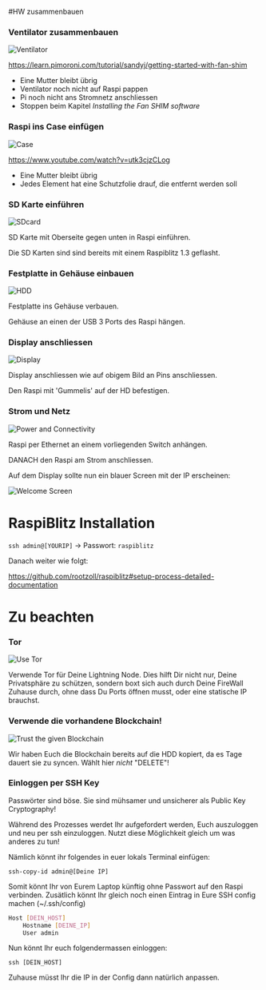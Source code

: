 #HW zusammenbauen

### Ventilator zusammenbauen

![Ventilator](images/AssembleFan.jpg)

https://learn.pimoroni.com/tutorial/sandyj/getting-started-with-fan-shim

* Eine Mutter bleibt übrig
* Ventilator noch nicht auf Raspi pappen
* Pi noch nicht ans Stromnetz anschliessen
* Stoppen beim Kapitel *Installing the Fan SHIM software*

### Raspi ins Case einfügen

![Case](images/AssembleCase.jpg)

https://www.youtube.com/watch?v=utk3cjzCLog

* Eine Mutter bleibt übrig
* Jedes Element hat eine Schutzfolie drauf, die entfernt werden soll

### SD Karte einführen

![SDcard](images/SDcard.jpg)

SD Karte mit Oberseite gegen unten in Raspi einführen.

Die SD Karten sind sind bereits mit einem Raspiblitz 1.3 geflasht.

### Festplatte in Gehäuse einbauen

![HDD](images/HDD.jpg)

Festplatte ins Gehäuse verbauen.

Gehäuse an einen der USB 3 Ports des Raspi hängen.

### Display anschliessen

![Display](images/Display.jpg)

Display anschliessen wie auf obigem Bild an Pins anschliessen.

Den Raspi mit 'Gummelis' auf der HD befestigen.

### Strom und Netz

![Power and Connectivity](images/PowerAndConnectivity.jpg)

Raspi per Ethernet an einem vorliegenden Switch anhängen.

DANACH den Raspi am Strom anschliessen.

Auf dem Display sollte nun ein blauer Screen mit der IP erscheinen:

![Welcome Screen](images/WelcomeScreen.png)


# RaspiBlitz Installation

`ssh admin@[YOURIP]` → Passwort: `raspiblitz`


Danach weiter wie folgt:

https://github.com/rootzoll/raspiblitz#setup-process-detailed-documentation


# Zu beachten

### Tor

![Use Tor](images/useTor.png)

Verwende Tor für Deine Lightning Node. Dies hilft Dir nicht nur, Deine Privatsphäre zu schützen, sondern boxt sich auch durch Deine FireWall Zuhause durch, ohne dass Du Ports öffnen musst, oder eine statische IP brauchst.

### Verwende die vorhandene Blockchain!

![Trust the given Blockchain](images/useBlockchainOnHDD.png)

Wir haben Euch die Blockchain bereits auf die HDD kopiert, da es Tage dauert sie zu syncen. Wählt hier _nicht_ "DELETE"!

### Einloggen per SSH Key

Passwörter sind böse. Sie sind mühsamer und unsicherer als Public Key Cryptography!

Während des Prozesses werdet Ihr aufgefordert werden, Euch auszuloggen und neu per ssh einzuloggen. Nutzt diese Möglichkeit gleich um was anderes zu tun!

Nämlich könnt ihr folgendes in euer lokals Terminal einfügen:

    ssh-copy-id admin@[Deine IP]
    
Somit könnt Ihr von Eurem Laptop künftig ohne Passwort auf den Raspi verbinden.
Zusätlich könnt Ihr gleich noch einen Eintrag in Eure SSH config machen (~/.ssh/config)

```bash
Host [DEIN_HOST]
    Hostname [DEINE_IP]
    User admin
```

Nun könnt Ihr euch folgendermassen einloggen:

    ssh [DEIN_HOST]
    
Zuhause müsst Ihr die IP in der Config dann natürlich anpassen.




